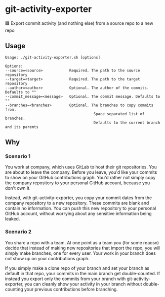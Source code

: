 # git-activity-exporter

🟩 Export commit activity (and nothing else) from a source repo to a new repo

## Usage

```
Usage: ./git-activity-exporter.sh [options]

Options:
--source=<source>            Required. The path to the source repository
--target=<target>            Required. The path to the target repository
--author=<author>            Optional. The author of the commits. Defaults to ""
--commit_message=<message>   Optional. The commit message. Defaults to ""
--branches=<branches>        Optional. The branches to copy commits from.
                                        Space separated list of branches.
                                        Defaults to the current branch and its parents
```

## Why

### Scenario 1

You work at company, which uses GitLab to host their git repositories. You are
about to leave the company. Before you leave, you'd like your commits to show on
your GitHub contributions graph. You'd rather not simply copy the company
repository to your personal GitHub account, because you don't own it.

Instead, with git-activity-exporter, you copy your commit dates from the company
repository to a new repository. These commits are blank and contain no
information. You can push this new repository to your personal GitHub account,
without worrying about any sensitive information being leaked.

### Scenario 2

You share a repo with a team. At one point as a team you (for some reaosn)
decide that instead of making new repositories that import the repo, you will
simply make branches, one for every user. Your work in your branch does not show
up on your contributions graph.

If you simply make a clone repo of your branch and set your branch as default in
that repo, your commits in the main branch get double-counted. If instead you
export only the commits from your branch with git-activity-exporter, you can
cleanly show your activity in your branch without double-counting your previous
contributions before branching.
